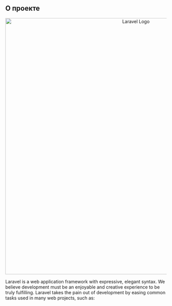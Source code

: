 ## О проекте 

<p align="center"><a href="http://127.0.0.1:8000/news" target="_blank"><img src="{{ asset('img/alpha.png') }}" width="800" alt="Laravel Logo"></a></p>


Laravel is a web application framework with expressive, elegant syntax. We believe development must be an enjoyable and creative experience to be truly fulfilling. Laravel takes the pain out of development by easing common tasks used in many web projects, such as:
